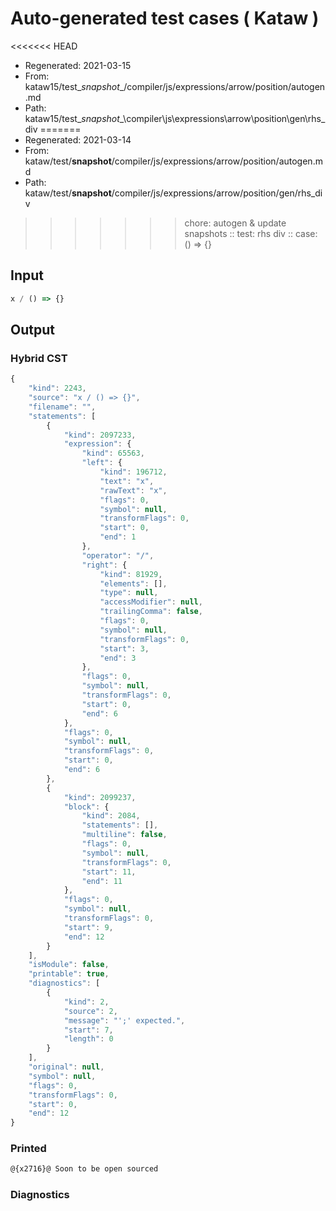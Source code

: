 # Auto-generated test cases ( Kataw )
<<<<<<< HEAD
- Regenerated: 2021-03-15
- From: kataw15/test\__snapshot__/compiler/js/expressions/arrow/position/autogen.md
- Path: kataw15/test\__snapshot__\compiler\js\expressions\arrow\position\gen\rhs_div
=======
- Regenerated: 2021-03-14
- From: kataw/test/__snapshot__/compiler/js/expressions/arrow/position/autogen.md
- Path: kataw/test/__snapshot__/compiler/js/expressions/arrow/position/gen/rhs_div
>>>>>>> chore: autogen & update snapshots
> :: test: rhs div
> :: case: () => {}
## Input

`````js
x / () => {}
`````

## Output

### Hybrid CST

```javascript
{
    "kind": 2243,
    "source": "x / () => {}",
    "filename": "",
    "statements": [
        {
            "kind": 2097233,
            "expression": {
                "kind": 65563,
                "left": {
                    "kind": 196712,
                    "text": "x",
                    "rawText": "x",
                    "flags": 0,
                    "symbol": null,
                    "transformFlags": 0,
                    "start": 0,
                    "end": 1
                },
                "operator": "/",
                "right": {
                    "kind": 81929,
                    "elements": [],
                    "type": null,
                    "accessModifier": null,
                    "trailingComma": false,
                    "flags": 0,
                    "symbol": null,
                    "transformFlags": 0,
                    "start": 3,
                    "end": 3
                },
                "flags": 0,
                "symbol": null,
                "transformFlags": 0,
                "start": 0,
                "end": 6
            },
            "flags": 0,
            "symbol": null,
            "transformFlags": 0,
            "start": 0,
            "end": 6
        },
        {
            "kind": 2099237,
            "block": {
                "kind": 2084,
                "statements": [],
                "multiline": false,
                "flags": 0,
                "symbol": null,
                "transformFlags": 0,
                "start": 11,
                "end": 11
            },
            "flags": 0,
            "symbol": null,
            "transformFlags": 0,
            "start": 9,
            "end": 12
        }
    ],
    "isModule": false,
    "printable": true,
    "diagnostics": [
        {
            "kind": 2,
            "source": 2,
            "message": "';' expected.",
            "start": 7,
            "length": 0
        }
    ],
    "original": null,
    "symbol": null,
    "flags": 0,
    "transformFlags": 0,
    "start": 0,
    "end": 12
}
```

### Printed

```javascript
@{x2716}@ Soon to be open sourced
```

### Diagnostics

```javascript

```

